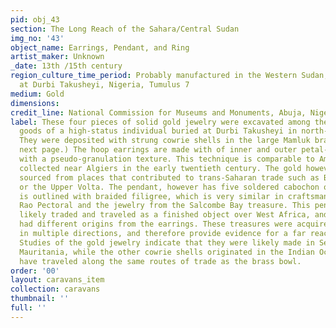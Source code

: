 ```yaml
---
pid: obj_43
section: The Long Reach of the Sahara/Central Sudan
img_no: '43'
object_name: Earrings, Pendant, and Ring
artist_maker: Unknown
_date: 13th /15th century
region_culture_time_period: Probably manufactured in the Western Sudan, excavated
  at Durbi Takusheyi, Nigeria, Tumulus 7
medium: Gold
dimensions: 
credit_line: National Commission for Museums and Monuments, Abuja, Nigeria
label: These four pieces of solid gold jewelry were excavated among the valuable grave
  goods of a high-status individual buried at Durbi Takusheyi in north-central Nigeria.
  They were deposited with strung cowrie shells in the large Mamluk brass bowl (see
  next page.) The hoop earrings are made with of inner and outer petal-like forms
  with a pseudo-granulation texture. This technique is comparable to Amazigh earrings,
  collected near Algiers in the early twentieth century. The gold however is likely
  sourced from places that contributed to trans-Saharan trade such as Bambuk, Bure
  or the Upper Volta. The pendant, however has five soldered cabochon ornaments and
  is outlined with braided filigree, which is very similar in craftsmanship to the
  Rao Pectoral and the jewelry from the Salcombe Bay treasure. This pendant was most
  likely traded and traveled as a finished object over West Africa, and therefore
  had different origins from the earrings. These treasures were acquired through trade
  in multiple directions, and therefore provide evidence for a far reaching interaction.
  Studies of the gold jewelry indicate that they were likely made in Senegal or southern
  Mauritania, while the other cowrie shells originated in the Indian Ocean and would
  have traveled along the same routes of trade as the brass bowl.
order: '00'
layout: caravans_item
collection: caravans
thumbnail: ''
full: ''
---
```

